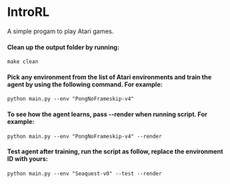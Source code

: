 # IntroRL
A simple progam to play Atari games.

#### Clean up the output folder by running:
```
make clean
```

#### Pick any environment from the list of Atari environments and train the agent by using the following command. For example:
```
python main.py --env "PongNoFrameskip-v4"
```

#### To see how the agent learns, pass --render when running script. For example:
```
python main.py --env "PongNoFrameskip-v4" --render
```

#### Test agent after training, run the script as follow, replace the environment ID with yours:
```
python main.py --env "Seaquest-v0" --test --render
```
